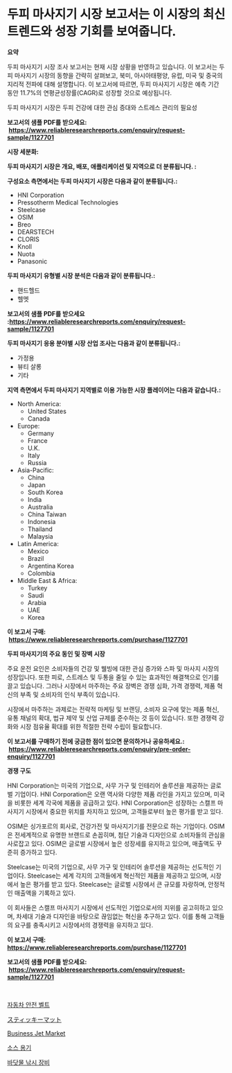 <p><h1>두피 마사지기 시장 보고서는 이 시장의 최신 트렌드와 성장 기회를 보여줍니다.</h1></p><p><strong>요약</strong></p>
<p><p>두피 마사지기 시장 조사 보고서는 현재 시장 상황을 반영하고 있습니다. 이 보고서는 두피 마사지기 시장의 동향을 간략히 살펴보고, 북미, 아시아태평양, 유럽, 미국 및 중국의 지리적 전파에 대해 설명합니다. 이 보고서에 따르면, 두피 마사지기 시장은 예측 기간 동안 11.7%의 연평균성장률(CAGR)로 성장할 것으로 예상됩니다.</p><p>두피 마사지기 시장은 두피 건강에 대한 관심 증대와 스트레스 관리의 필요성</p></p>
<p><strong>보고서의 샘플 PDF를 받으세요: &nbsp;<a href="https://www.reliableresearchreports.com/enquiry/request-sample/1127701">https://www.reliableresearchreports.com/enquiry/request-sample/1127701</a></strong></p>
<p><strong>시장 세분화:</strong></p>
<p><strong> 두피 마사지기 시장은 개요, 배포, 애플리케이션 및 지역으로 더 분류됩니다. :</strong></p>
<p><strong>구성요소 측면에서는 두피 마사지기 시장은 다음과 같이 분류됩니다.:</strong></p>
<p><ul><li>HNI Corporation</li><li>Pressotherm Medical Technologies</li><li>Steelcase</li><li>OSIM</li><li>Breo</li><li>DEARSTECH</li><li>CLORIS</li><li>Knoll</li><li>Nuota</li><li>Panasonic</li></ul></p>
<p><strong> 두피 마사지기 유형별 시장 분석은 다음과 같이 분류됩니다.:</strong></p>
<p><ul><li>핸드헬드</li><li>헬멧</li></ul></p>
<p><strong>보고서의 샘플 PDF를 받으세요 :<a href="https://www.reliableresearchreports.com/enquiry/request-sample/1127701">https://www.reliableresearchreports.com/enquiry/request-sample/1127701</a></strong></p>
<p><strong> 두피 마사지기 응용 분야별 시장 산업 조사는 다음과 같이 분류됩니다.:</strong></p>
<p><ul><li>가정용</li><li>뷰티 살롱</li><li>기타</li></ul></p>
<p><strong>지역 측면에서 두피 마사지기 지역별로 이용 가능한 시장 플레이어는 다음과 같습니다.:</strong></p>
<p><ul>
    <li>
        North America:
        <ul>
            <li>United States</li>
            <li>Canada</li>
        </ul>
    </li>
    <li>
        Europe:
        <ul>
            <li>Germany</li>
            <li>France</li>
            <li>U.K.</li>
            <li>Italy</li>
            <li>Russia</li>
        </ul>
    </li>
    <li>
        Asia-Pacific:
        <ul>
            <li>China</li>
            <li>Japan</li>
            <li>South Korea</li>
            <li>India</li>
            <li>Australia</li>
            <li>China Taiwan</li>
            <li>Indonesia</li>
            <li>Thailand</li>
            <li>Malaysia</li>
        </ul>
    </li>
    <li>
        Latin America:
        <ul>
            <li>Mexico</li>
            <li>Brazil</li>
            <li>Argentina Korea</li>
            <li>Colombia</li>
        </ul>
    </li>
    <li>
        Middle East & Africa:
        <ul>
            <li>Turkey</li>
            <li>Saudi</li>
            <li>Arabia</li>
            <li>UAE</li>
            <li>Korea</li>
        </ul>
    </li>
    </ul></p>
<p><strong>이 보고서 구매: &nbsp;<a href="https://www.reliableresearchreports.com/purchase/1127701">https://www.reliableresearchreports.com/purchase/1127701</a></strong></p>
<p><strong>두피 마사지기의 주요 동인 및 장벽 시장</strong></p>
<p><p>주요 운전 요인은 소비자들의 건강 및 웰빙에 대한 관심 증가와 스파 및 마사지 시장의 성장입니다. 또한 피로, 스트레스 및 두통을 줄일 수 있는 효과적인 해결책으로 인기를 끌고 있습니다. 그러나 시장에서 마주하는 주요 장벽은 경쟁 심화, 가격 경쟁력, 제품 혁신의 부족 및 소비자의 인식 부족이 있습니다.</p><p>시장에서 마주하는 과제로는 전략적 마케팅 및 브랜딩, 소비자 요구에 맞는 제품 혁신, 유통 채널의 확대, 법규 제약 및 산업 규제를 준수하는 것 등이 있습니다. 또한 경쟁력 강화와 시장 점유율 확대를 위한 적절한 전략 수립이 필요합니다.</p></p>
<p><strong>이 보고서를 구매하기 전에 궁금한 점이 있으면 문의하거나 공유하세요.: &nbsp;<a href="https://www.reliableresearchreports.com/enquiry/pre-order-enquiry/1127701">https://www.reliableresearchreports.com/enquiry/pre-order-enquiry/1127701</a></strong></p>
<p><strong>경쟁 구도</strong></p>
<p><p>HNI Corporation는 미국의 기업으로, 사무 가구 및 인테리어 솔루션을 제공하는 글로벌 기업이다. HNI Corporation은 오랜 역사와 다양한 제품 라인을 가지고 있으며, 미국을 비롯한 세계 각국에 제품을 공급하고 있다. HNI Corporation은 성장하는 스캘프 마사지기 시장에서 중요한 위치를 차지하고 있으며, 고객들로부터 높은 평가를 받고 있다.</p><p>OSIM은 싱가포르의 회사로, 건강가전 및 마사지기기를 전문으로 하는 기업이다. OSIM은 전세계적으로 유명한 브랜드로 손꼽히며, 첨단 기술과 디자인으로 소비자들의 관심을 사로잡고 있다. OSIM은 글로벌 시장에서 높은 성장세를 유지하고 있으며, 매출액도 꾸준히 증가하고 있다.</p><p>Steelcase는 미국의 기업으로, 사무 가구 및 인테리어 솔루션을 제공하는 선도적인 기업이다. Steelcase는 세계 각지의 고객들에게 혁신적인 제품을 제공하고 있으며, 시장에서 높은 평가를 받고 있다. Steelcase는 글로벌 시장에서 큰 규모를 자랑하며, 안정적인 매출액을 기록하고 있다.</p><p>이 회사들은 스캘프 마사지기 시장에서 선도적인 기업으로서의 지위를 공고히하고 있으며, 차세대 기술과 디자인을 바탕으로 끊임없는 혁신을 추구하고 있다. 이를 통해 고객들의 요구를 충족시키고 시장에서의 경쟁력을 유지하고 있다.</p></p>
<p><strong>이 보고서 구매: &nbsp; <a href="https://www.reliableresearchreports.com/purchase/1127701">https://www.reliableresearchreports.com/purchase/1127701</a></strong></p>
<p><strong>보고서의 샘플 PDF를 받으세요: &nbsp;<a href="https://www.reliableresearchreports.com/enquiry/request-sample/1127701">https://www.reliableresearchreports.com/enquiry/request-sample/1127701</a></strong><strong></strong></p>
<p>&nbsp;</p>
<p><p><a href="https://medium.com/@jimmieytrau676766/2024%EB%85%84%EB%B6%80%ED%84%B0-2031%EB%85%84%EA%B9%8C%EC%A7%80-%EC%9E%90%EB%8F%99%EC%B0%A8-%EC%95%88%EC%A0%84%EB%B2%A8%ED%8A%B8-%EC%8B%9C%EC%9E%A5-%EC%A0%90%EC%9C%A0%EC%9C%A8-%EC%A7%84%ED%99%94-%EB%B0%8F-%EC%8B%9C%EC%9E%A5-%EC%84%B1%EC%9E%A5-%ED%8A%B8%EB%A0%8C%EB%93%9C-11c8879c0645">자동차 안전 벨트</a></p><p><a href="https://github.com/zekaoe592392/Market-Research-Report-List-1/blob/main/4677797187677.md">スティッキーマット</a></p><p><a href="https://view.publitas.com/reportprime-1/business-jet-market-research-report-unlocks-analysis-on-the-market-financial-status-market-size-and-market-revenue-upto-2030/">Business Jet Market</a></p><p><a href="https://github.com/vs10l4sfg5c/Market-Research-Report-List-1/blob/main/6920455187613.md">소스 용기</a></p><p><a href="https://github.com/crfsywufhm81415/Market-Research-Report-List-1/blob/main/9120126187612.md">바닷물 낚시 장비</a></p></p>